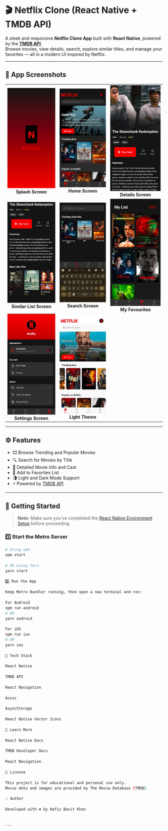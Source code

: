 # 🎬 Netflix Clone (React Native + TMDB API)

A sleek and responsive **Netflix Clone App** built with **React Native**, powered by the [**TMDB API**](https://developer.themoviedb.org/).  
Browse movies, view details, search, explore similar titles, and manage your favorites — all in a modern UI inspired by Netflix.

---

## 📱 App Screenshots

<table>
  <tr>
    <td align="center">
      <img src="./screenshots/1.jpg" width="250" alt="Splash Screen"/>
      <br><b>Splash Screen</b>
    </td>
    <td align="center">
      <img src="./screenshots/2.jpg" width="250" alt="Home Screen"/>
      <br><b>Home Screen</b>
    </td>
    <td align="center">
      <img src="./screenshots/4.jpg" width="250" alt="Details Screen"/>
      <br><b>Details Screen</b>
    </td>
  </tr>
  <tr>
    <td align="center">
      <img src="./screenshots/5.jpg" width="250" alt="Similar List Screen"/>
      <br><b>Similar List Screen</b>
    </td>
    <td align="center">
      <img src="./screenshots/6.jpg" width="250" alt="Search Screen"/>
      <br><b>Search Screen</b>
    </td>
    <td align="center">
      <img src="./screenshots/7.jpg" width="250" alt="My Favourites"/>
      <br><b>My Favourites</b>
    </td>
  </tr>
  <tr>
    <td align="center">
      <img src="./screenshots/8.jpg" width="250" alt="Settings Screen"/>
      <br><b>Settings Screen</b>
    </td>
    <td align="center">
      <img src="./screenshots/3.jpg" width="250" alt="Light Theme"/>
      <br><b>Light Theme</b>
    </td>
  </tr>
</table>


---

## ⚙️ Features

- 🎞 Browse Trending and Popular Movies  
- 🔍 Search for Movies by Title  
- 📄 Detailed Movie Info and Cast  
- 💾 Add to Favorites List  
- 🌗 Light and Dark Mode Support  
- ⚡ Powered by [TMDB API](https://developer.themoviedb.org/)  

---

## 🚀 Getting Started

> **Note:** Make sure you’ve completed the [React Native Environment Setup](https://reactnative.dev/docs/environment-setup) before proceeding.

### 1️⃣ Start the Metro Server

```bash
# Using npm
npm start

# OR using Yarn
yarn start

2️⃣ Run the App

Keep Metro Bundler running, then open a new terminal and run:

For Android
npm run android
# OR
yarn android

For iOS
npm run ios
# OR
yarn ios

🧩 Tech Stack

React Native

TMDB API

React Navigation

Axios

AsyncStorage

React Native Vector Icons

🧠 Learn More

React Native Docs

TMDB Developer Docs

React Navigation

📝 License

This project is for educational and personal use only.
Movie data and images are provided by The Movie Database (TMDB).

💡 Author

Developed with ❤️ by Hafiz Basit Khan


---
